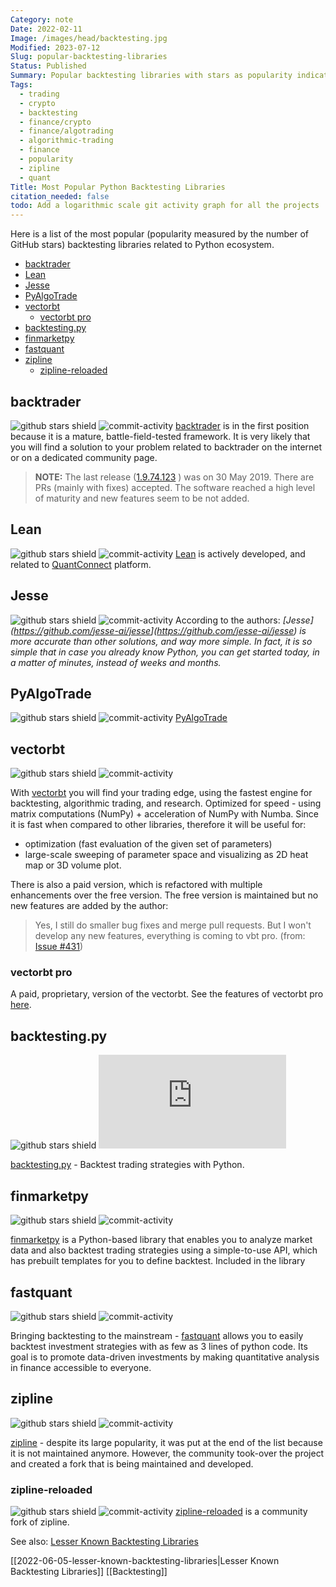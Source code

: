 ```yaml
---
Category: note
Date: 2022-02-11
Image: /images/head/backtesting.jpg
Modified: 2023-07-12
Slug: popular-backtesting-libraries
Status: Published
Summary: Popular backtesting libraries with stars as popularity indicators.
Tags:
  - trading
  - crypto
  - backtesting
  - finance/crypto
  - finance/algotrading
  - algorithmic-trading
  - finance
  - popularity
  - zipline
  - quant
Title: Most Popular Python Backtesting Libraries
citation_needed: false
todo: Add a logarithmic scale git activity graph for all the projects
---
```

Here is a list of the most popular (popularity measured by the number of GitHub stars) backtesting libraries related to Python ecosystem.

<!-- MarkdownTOC levels='2,3' autolink="true" autoanchor="true" -->

- [backtrader](#backtrader)
- [Lean](#lean)
- [Jesse](#jesse)
- [PyAlgoTrade](#pyalgotrade)
- [vectorbt](#vectorbt)
  - [vectorbt pro](#vectorbt-pro)
- [backtesting.py](#backtestingpy)
- [finmarketpy](#finmarketpy)
- [fastquant](#fastquant)
- [zipline](#zipline)
  - [zipline-reloaded](#zipline-reloaded)

<!-- /MarkdownTOC -->

<a id="backtrader"></a>

## backtrader

![github stars shield](https://img.shields.io/github/stars/mementum/backtrader.svg?logo=github) ![commit-activity](https://img.shields.io/github/commit-activity/y/mementum/backtrader)
[backtrader](https://github.com/mementum/backtrader) is in the first position because it is a mature, battle-field-tested framework. It is very likely that you will find a solution to your problem related to backtrader on the internet or on a dedicated community page.

> **NOTE:**  The last release ([1.9.74.123](https://github.com/mementum/backtrader/releases/tag/1.9.74.123) ) was on 30 May 2019. There are PRs (mainly with fixes) accepted. The software reached a high level of maturity and new features seem to be not added.

<a id="lean"></a>

## Lean

![github stars shield](https://img.shields.io/github/stars/QuantConnect/Lean.svg?logo=github) ![commit-activity](https://img.shields.io/github/commit-activity/y/QuantConnect/Lean)
[Lean](https://github.com/QuantConnect/Lean) is actively developed, and related to [QuantConnect](https://www.quantconnect.com/) platform.

<a id="jesse"></a>

## Jesse

![github stars shield](https://img.shields.io/github/stars/jesse-ai/jesse.svg?logo=github) ![commit-activity](https://img.shields.io/github/commit-activity/y/jesse-ai/jesse)
According to the authors: *[Jesse](<https://github.com/jesse-ai/jesse>](<https://github.com/jesse-ai/jesse>) is more accurate than other solutions, and way more simple. In fact, it is so simple that in case you already know Python, you can get started today, in a matter of minutes, instead of weeks and months.*

<a id="pyalgotrade"></a>

## PyAlgoTrade

![github stars shield](https://img.shields.io/github/stars/gbeced/pyalgotrade.svg?logo=github) ![commit-activity](https://img.shields.io/github/commit-activity/y/gbeced/pyalgotrade)
[PyAlgoTrade](https://gbeced.github.io/pyalgotrade/)

<a id="vectorbt"></a>

## vectorbt

![github stars shield](https://img.shields.io/github/stars/polakowo/vectorbt.svg?logo=github) ![commit-activity](https://img.shields.io/github/commit-activity/y/polakowo/vectorbt)

With [vectorbt](https://github.com/polakowo/vectorbt) you will find your trading edge, using the fastest engine for backtesting, algorithmic trading, and research. Optimized for speed - using matrix computations (NumPy) + acceleration of NumPy with Numba.
Since it is fast when compared to other libraries, therefore it will be useful for:

- optimization (fast evaluation of the given set of parameters)
- large-scale sweeping of parameter space and visualizing as 2D heat map or 3D volume plot.

There is also a paid version, which is refactored with multiple enhancements over the free version.  The free version is maintained but no new features are added by the author:
>Yes, I still do smaller bug fixes and merge pull requests. But I won't develop any new features, everything is coming to vbt pro.
 (from: [Issue #431](https://github.com/polakowo/vectorbt/issues/431#issuecomment-1096793625))

<a id="vectorbt-pro"></a>

### vectorbt pro

A paid, proprietary, version of the vectorbt. See the features of vectorbt pro [here](https://vectorbt.pro/features/).

<a id="backtestingpy"></a>

## backtesting.py

![github stars shield](https://img.shields.io/github/stars/kernc/backtesting.py.svg?logo=github) ![commit-activity](https://img.shields.io/github/commit-activity/y/kernc/backtesting.py)

[backtesting.py](https://github.com/kernc/backtesting.py) - Backtest trading strategies with Python.

<a id="finmarketpy"></a>

## finmarketpy

![github stars shield](https://img.shields.io/github/stars/cuemacro/finmarketpy.svg?logo=github) ![commit-activity](https://img.shields.io/github/commit-activity/y/cuemacro/finmarketpy)

[finmarketpy](https://github.com/cuemacro/finmarketpy) is a Python-based library that enables you to analyze market data and also backtest trading strategies using a simple-to-use API, which has prebuilt templates for you to define backtest. Included in the library

<a id="fastquant"></a>

## fastquant

![github stars shield](https://img.shields.io/github/stars/enzoampil/fastquant.svg?logo=github) ![commit-activity](https://img.shields.io/github/commit-activity/y/enzoampil/fastquant)

Bringing backtesting to the mainstream - [fastquant](https://github.com/enzoampil/fastquant) allows you to easily backtest investment strategies with as few as 3 lines of python code. Its goal is to promote data-driven investments by making quantitative analysis in finance accessible to everyone.

<a id="zipline"></a>

## zipline

![github stars shield](https://img.shields.io/github/stars/quantopian/zipline.svg?logo=github) ![commit-activity](https://img.shields.io/github/commit-activity/y/quantopian/zipline)

[zipline](https://github.com/quantopian/zipline) - despite its large popularity, it was put at the end of the list because it is not maintained anymore. However, the community took-over the project and created a fork that is being maintained and developed.

<a id="zipline-reloaded"></a>

### zipline-reloaded

![github stars shield](https://img.shields.io/github/stars/stefan-jansen/zipline-reloaded.svg?logo=github) ![commit-activity](https://img.shields.io/github/commit-activity/y/stefan-jansen/zipline-reloaded)
 [zipline-reloaded](https://github.com/stefan-jansen/zipline-reloaded) is a community fork of zipline.

See also: [Lesser Known Backtesting Libraries](https://safjan.com/lesser-known-backtesting-libraries/#lesser-known-backtesting-libraries)

[[2022-06-05-lesser-known-backtesting-libraries|Lesser Known Backtesting Libraries]]
[[Backtesting]]
